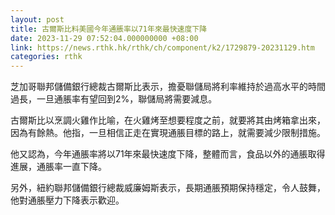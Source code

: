 ```yaml
---
layout: post
title: 古爾斯比料美國今年通脹率以71年來最快速度下降
date: 2023-11-29 07:52:04.000000000 +08:00
link: https://news.rthk.hk/rthk/ch/component/k2/1729879-20231129.htm
categories: rthk
---
```


芝加哥聯邦儲備銀行總裁古爾斯比表示，擔憂聯儲局將利率維持於過高水平的時間過長，一旦通脹率有望回到2%，聯儲局將需要減息。

古爾斯比以烹調火雞作比喻，在火雞烤至想要程度之前，就要將其由烤箱拿出來，因為有餘熱。他指，一旦相信正走在實現通脹目標的路上，就需要減少限制措施。

他又認為，今年通脹率將以71年來最快速度下降，整體而言，食品以外的通脹取得進展，通脹率一直下降。

另外，紐約聯邦儲備銀行總裁威廉姆斯表示，長期通脹預期保持穩定，令人鼓舞，他對通脹壓力下降表示歡迎。
